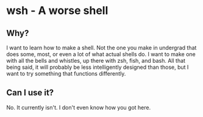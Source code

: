 # wsh - A worse shell
## Why?
I want to learn how to make a shell. Not the one you make in undergrad that does some, most, or even a lot of what actual shells do. I want to make one with all the bells and whistles, up there with zsh, fish, and bash. All that being said, it will probably be less intelligently designed than those, but I want to try something that functions differently.
## Can I use it?
No. It currently isn't. I don't even know how you got here.
